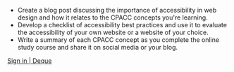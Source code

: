 - Create a blog post discussing the importance of accessibility in web design and how it relates to the CPACC concepts you're learning.
- Develop a checklist of accessibility best practices and use it to evaluate the accessibility of your own website or a website of your choice.
- Write a summary of each CPACC concept as you complete the online study course and share it on social media or your blog.

[Sign in | Deque](https://dequeuniversity.com/class/iaap-cpacc-2.0/toc)